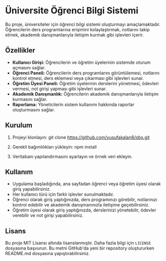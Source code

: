 # Üniversite Öğrenci Bilgi Sistemi

Bu proje, üniversiteler için öğrenci bilgi sistemi oluşturmayı amaçlamaktadır. Öğrencilerin ders programlarına erişimini kolaylaştırmak, notlarını takip etmek, akademik danışmanlarıyla iletişim kurmak gibi işlevleri içerir.

## Özellikler

- **Kullanıcı Girişi:** Öğrencilerin ve öğretim üyelerinin sistemde oturum açmasını sağlar.
- **Öğrenci Paneli:** Öğrencilerin ders programlarını görüntülemesi, notlarını kontrol etmesi, ders eklemesi veya çıkarması gibi işlevleri sunar.
- **Öğretim Üyesi Paneli:** Öğretim üyelerinin derslerini yönetmesi, ödevleri vermesi, not girişi yapması gibi işlevleri sunar.
- **Akademik Danışmanlık:** Öğrencilerin akademik danışmanlarıyla iletişim kurmasını sağlar.
- **Raporlama:** Yöneticilerin sistem kullanımı hakkında raporlar oluşturmasını sağlar.

## Kurulum

1. Projeyi klonlayın:
git clone https://github.com/yusufakalan8/obs.git

2. Gerekli bağımlılıkları yükleyin:
npm install

3. Veritabanı yapılandırmasını ayarlayın ve örnek veri ekleyin.

## Kullanım

- Uygulama başladığında, ana sayfadan öğrenci veya öğretim üyesi olarak giriş yapabilirsiniz.
- Her kullanıcı türü için farklı işlevler sunulmaktadır.
- Öğrenci olarak giriş yaptığınızda, ders programınızı görebilir, notlarınızı kontrol edebilir ve akademik danışmanınızla iletişime geçebilirsiniz.
- Öğretim üyesi olarak giriş yaptığınızda, derslerinizi yönetebilir, ödevler verebilir ve not girişi yapabilirsiniz.

## Lisans

Bu proje MIT Lisansı altında lisanslanmıştır. Daha fazla bilgi için `LICENSE` dosyasına başvurun.
Bu metni GitHub'da yeni bir repository oluştururken README.md dosyasına yapıştırabilirsiniz.
